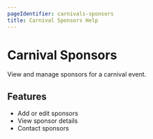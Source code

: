 ```yaml
---
pageIdentifier: carnivals-sponsors
title: Carnival Sponsors Help
---
```


# Carnival Sponsors

View and manage sponsors for a carnival event.

## Features
- Add or edit sponsors
- View sponsor details
- Contact sponsors
